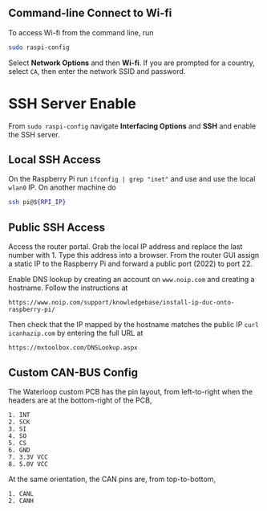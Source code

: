 ## Command-line Connect to Wi-fi

To access Wi-fi from the command line, run

```bash
sudo raspi-config
```

Select **Network Options** and then **Wi-fi**. If you are
prompted for a country, select `CA`, then enter the network
SSID and password.

# SSH Server Enable

From `sudo raspi-config` navigate **Interfacing Options**
and **SSH** and enable the SSH server.

## Local SSH Access

On the Raspberry Pi run `ifconfig | grep "inet"` and use
and use the local `wlan0` IP. On another machine do

```bash
ssh pi@${RPI_IP}
```

## Public SSH Access

Access the router portal. Grab the local IP address and
replace the last number with 1. Type this address into
a browser. From the router GUI assign a static IP to the
Raspberry Pi and forward a public port (2022) to port 22.

Enable DNS lookup by creating an account on `www.noip.com`
and creating a hostname. Follow the instructions at

```
https://www.noip.com/support/knowledgebase/install-ip-duc-onto-raspberry-pi/
```

Then check that the IP mapped by the hostname matches the
public IP `curl icanhazip.com` by entering the full URL at

```
https://mxtoolbox.com/DNSLookup.aspx
```

## Custom CAN-BUS Config

The Waterloop custom PCB has the pin layout, from left-to-right
when the headers are at the bottom-right of the PCB,

```
1. INT
2. SCK
3. SI
4. SO
5. CS
6. GND
7. 3.3V VCC
8. 5.0V VCC
```

At the same orientation, the CAN pins are, from top-to-bottom,

```
1. CANL
2. CANH
```
